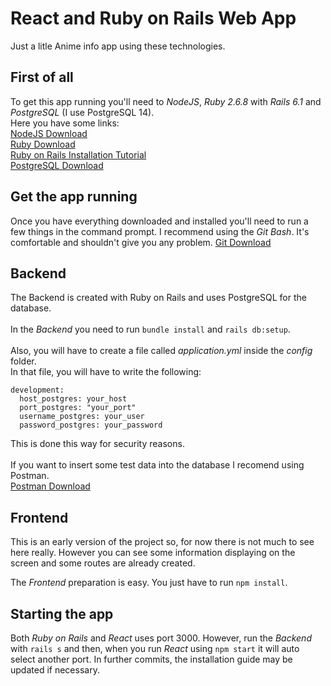 # React and Ruby on Rails Web App
Just a litle Anime info app using these technologies.

## First of all
To get this app running you'll need to *NodeJS*, *Ruby 2.6.8* with *Rails 6.1* and *PostgreSQL* (I use PostgreSQL 14).<br/>
Here you have some links:<br/>
[NodeJS Download](https://nodejs.org/es/)<br/>
[Ruby Download](https://rubyinstaller.org/downloads/)<br/>
[Ruby on Rails Installation Tutorial](https://guides.rubyonrails.org/getting_started.html)<br/>
[PostgreSQL Download](https://www.enterprisedb.com/downloads/postgres-postgresql-downloads)<br/>

## Get the app running
Once you have everything downloaded and installed you'll need to run a few things in the command prompt.
I recommend using the *Git Bash*. It's comfortable and shouldn't give you any problem.
[Git Download](https://git-scm.com/downloads)

## Backend
The Backend is created with Ruby on Rails and uses PostgreSQL for the database.<br/>
<br/>
In the *Backend* you need to run ```bundle install``` and ```rails db:setup```.<br/>
<br/>
Also, you will have to create a file called *application.yml* inside the *config* folder.<br/>
In that file, you will have to write the following:<br/>
```
development:
  host_postgres: your_host
  port_postgres: "your_port"
  username_postgres: your_user
  password_postgres: your_password
```
This is done this way for security reasons.<br/>
<br/>
If you want to insert some test data into the database I recomend using Postman.<br/>
[Postman Download](https://www.postman.com/downloads/)<br/>

## Frontend
This is an early version of the project so, for now there is not much to see here really.
However you can see some information displaying on the screen and some routes are already created.

The *Frontend* preparation is easy. You just have to run ```npm install```.

## Starting the app
Both *Ruby on Rails* and *React* uses port 3000.
However, run the *Backend* with ```rails s``` and then, when you run *React* using ```npm start``` it will auto select another port.
In further commits, the installation guide may be updated if necessary.
